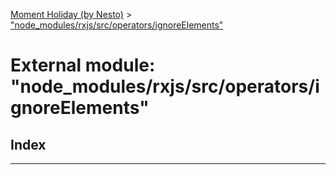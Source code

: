 [Moment Holiday (by Nesto)](../README.md) > ["node_modules/rxjs/src/operators/ignoreElements"](../modules/_node_modules_rxjs_src_operators_ignoreelements_.md)

# External module: "node_modules/rxjs/src/operators/ignoreElements"

## Index

---

